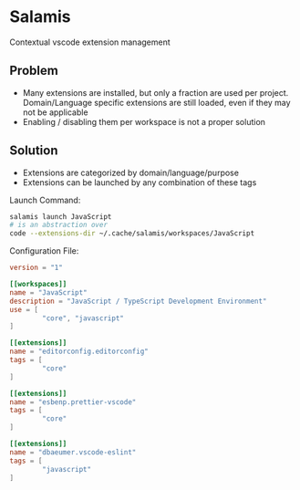 # Salamis

Contextual vscode extension management

## Problem

- Many extensions are installed, but only a fraction are used per project. Domain/Language specific extensions are still loaded, even if they may not be applicable
- Enabling / disabling them per workspace is not a proper solution

## Solution

- Extensions are categorized by domain/language/purpose
- Extensions can be launched by any combination of these tags

Launch Command:

```sh
salamis launch JavaScript
# is an abstraction over
code --extensions-dir ~/.cache/salamis/workspaces/JavaScript
```

Configuration File:

```toml
version = "1"

[[workspaces]]
name = "JavaScript"
description = "JavaScript / TypeScript Development Environment"
use = [
        "core", "javascript"
]

[[extensions]]
name = "editorconfig.editorconfig"
tags = [
        "core"
]

[[extensions]]
name = "esbenp.prettier-vscode"
tags = [
        "core"
]

[[extensions]]
name = "dbaeumer.vscode-eslint"
tags = [
        "javascript"
]
```
